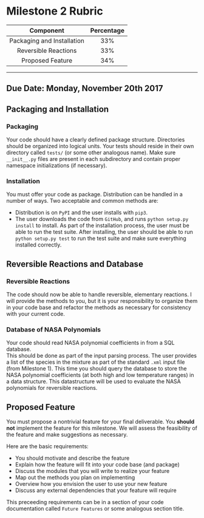 # Milestone 2 Rubric

| Component                   | Percentage |
| :-------------------------: | :--------: |
| Packaging and Installation  | 33%      |
| Reversible Reactions        | 33%      | 
| Proposed Feature            | 34%      |

---

## Due Date:  Monday, November 20th 2017

## Packaging and Installation

### Packaging
Your code should have a clearly defined package structure. 
Directories should be organized into logical units.  Your tests 
should reside in their own directory called `tests/` (or some 
other analogous name).  Make sure `__init__.py` files are present 
in each subdirectory and contain proper namespace initializations 
(if necessary).

### Installation
You must offer your code as package.  Distribution can be handled 
in a number of ways.  Two acceptable and common methods are: 
* Distribution is on `PyPI` and the user installs with `pip3`.
* The user downloads the code from `GitHub`, and runs 
  `python setup.py install` to install.
As part of the installation process, the user must be able to 
run the test suite.  After installing, the user should be able 
to run `python setup.py test` to run the test suite and make sure 
everything installed correctly.

## Reversible Reactions and Database

### Reversible Reactions
The code should now be able to handle reversible, elementary reactions. 
I will provide the methods to you, but it is your responsibility to 
organize them in your code base and refactor the methods as necessary 
for consistency with your current code.

### Database of NASA Polynomials
Your code should read NASA polynomial coefficients in from a SQL database.  
This should be done as part of the input parsing process.  The user provides 
a list of the species in the mixture as part of the standard `.xml` input file 
(from Milestone 1).  This time you should query the database to store the 
NASA polynomial coefficients (at both high and low temperature ranges) in a 
data structure.  This datastructure will be used to evaluate the NASA polynomials 
for reversible reactions.

## Proposed Feature
You must propose a nontrivial feature for your final deliverable.  You **should not** 
implement the feature for this milestone.  We will assess the feasibility of the feature 
and make suggestions as necessary.

Here are the basic requirements:
* You should motivate and describe the feature
* Explain how the feature will fit into your code base (and package)
* Discuss the modules that you will write to realize your feature 
* Map out the methods you plan on implementing 
* Overview how you envision the user to use your new feature
* Discuss any external dependencies that your feature will require

This preceeding requirements can be in a section of your code documentation called 
`Future Features` or some analogous section title.
